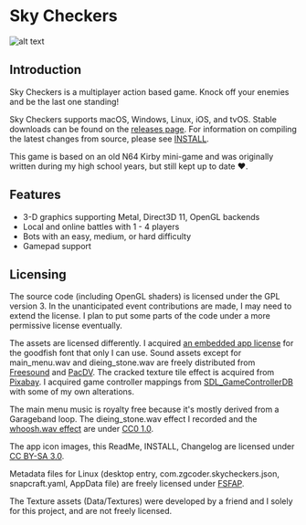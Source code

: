 <!-- This document is licensed under CC BY-SA 3.0: https://creativecommons.org/licenses/by-sa/3.0/ -->
# Sky Checkers

![alt text](https://zgcoder.net/software/skycheckers/images/playing-thumb.png?1 "A screen-shot of Sky Checker's game-play")

## Introduction
Sky Checkers is a multiplayer action based game. Knock off your enemies and be the last one standing!

Sky Checkers supports macOS, Windows, Linux, iOS, and tvOS. Stable downloads can be found on the [releases page](https://github.com/zorgiepoo/Sky-Checkers/releases). For information on compiling the latest changes from source, please see [INSTALL](INSTALL).

This game is based on an old N64 Kirby mini-game and was originally written during my high school years, but still kept up to date ❤️.

## Features

* 3-D graphics supporting Metal, Direct3D 11, OpenGL backends
* Local and online battles with 1 - 4 players
* Bots with an easy, medium, or hard difficulty
* Gamepad support

## Licensing

The source code (including OpenGL shaders) is licensed under the GPL version 3. In the unanticipated event contributions are made, I may need to extend the license. I plan to put some parts of the code under a more permissive license eventually.

The assets are licensed differently. I acquired [an embedded app license](http://typodermicfonts.com/goodfish/) for the goodfish font that only I can use. Sound assets except for main_menu.wav and dieing_stone.wav are freely distributed from [Freesound](https://freesound.org) and [PacDV](http://www.pacdv.com/sounds/). The cracked texture tile effect is acquired from [Pixabay](https://pixabay.com/illustrations/cracked-texture-overlay-distressed-1975573/). I acquired game controller mappings from [SDL_GameControllerDB](https://github.com/gabomdq/SDL_GameControllerDB) with some of my own alterations.

The main menu music is royalty free because it's mostly derived from a Garageband loop. The dieing_stone.wav effect I recorded and the [whoosh.wav effect](https://freesound.org/people/petenice/sounds/9509) are under [CC0 1.0](https://creativecommons.org/publicdomain/zero/1.0/).

The app icon images, this ReadMe, INSTALL, Changelog are licensed under [CC BY-SA 3.0](https://creativecommons.org/licenses/by-sa/3.0/).

Metadata files for Linux (desktop entry, com.zgcoder.skycheckers.json, snapcraft.yaml, AppData file) are freely licensed under [FSFAP](https://spdx.org/licenses/FSFAP.html).

The Texture assets (Data/Textures) were developed by a friend and I solely for this project, and are not freely licensed.
